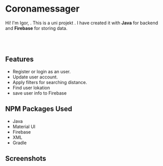 # Coronamessager

Hi! I'm Igor, . This is a uni projekt .
I have created it with **Java** for backend and **Firebase** for storing data.
<br>
<br>

<br>

## Features

- Register or login as an user.
- Update user account.
- Apply filters for searching distance.
- Find user lokation
- save user info to Firebase


##  NPM Packages Used

- Java
- Material UI
- Firebase
- XML
- Gradle

## Screenshots

<img src="./screenshots/ss1.png" alt=""/>
<br>
<img src="./screenshots/ss2.png" alt=""/>
<br>
<img src="./screenshots/ss3.png" alt=""/>
<br>
<img src="./screenshots/ss4.png" alt=""/>
<br>
<img src="./screenshots/ss5.png" alt=""/>
<br>
<img src="./screenshots/ss6.png" alt=""/>
